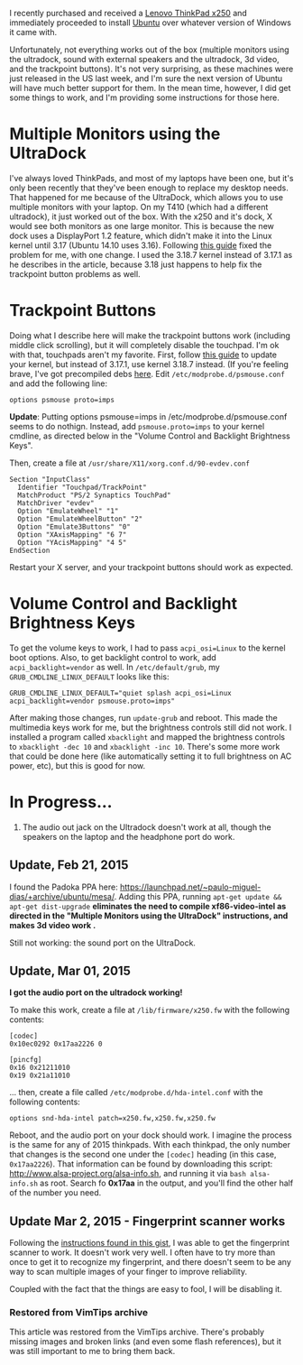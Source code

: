 <!-- :metadata:

title: Ubuntu 14.10 and the Lenovo ThinkPad x250
tags: Linux
publishedAt: 2015-02-20T22:12:40-0700
summary:

I recently purchased and received a [Lenovo ThinkPad
x250](http://shop.lenovo.com/us/en/laptops/thinkpad/x-series/x250/) and
immediately proceeded to install [Ubuntu](http://ubuntu.org) over whatever
version of Windows it came with.

-->

I recently purchased and received a [Lenovo ThinkPad
x250](http://shop.lenovo.com/us/en/laptops/thinkpad/x-series/x250/) and
immediately proceeded to install [Ubuntu](http://ubuntu.org) over whatever
version of Windows it came with.

Unfortunately, not everything works out of the box (multiple monitors using the
ultradock, sound with external speakers and the ultradock, 3d video, and the
trackpoint buttons). It's not very surprising, as these machines were just
released in the US last week, and I'm sure the next version of Ubuntu will have
much better support for them. In the mean time, however, I did get some things
to work, and I'm providing some instructions for those here.

# Multiple Monitors using the UltraDock
I've always loved ThinkPads, and most of my laptops have been one, but it's
only been recently that they've been enough to replace my desktop needs. That
happened for me because of the UltraDock, which allows you to use multiple
monitors with your laptop. On my T410 (which had a different ultradock), it
just worked out of the box. With the x250 and it's dock, X would see both
monitors as one large monitor. This is because the new dock uses a DisplayPort
1.2 feature, which didn't make it into the Linux kernel until 3.17 (Ubuntu
14.10 uses 3.16). Following <a
href='http://cweiske.de/tagebuch/thinkpad-ultradock-screens.htm'>this guide</a>
fixed the problem for me, with one change. I used the 3.18.7 kernel instead of
3.17.1 as he describes in the article, because 3.18 just happens to help fix
the trackpoint button problems as well.

# Trackpoint Buttons
Doing what I describe here will make the trackpoint buttons work (including
middle click scrolling), but it will completely disable the touchpad. I'm ok
with that, touchpads aren't my favorite. First, follow [this
guide](http://cweiske.de/tagebuch/thinkpad-ultradock-screens.htm) to update
your kernel, but instead of 3.17.1, use kernel 3.18.7 instead. (If you're
feeling brave, I've got precompiled debs
[here](http://synicworld.com/media/debs/). Edit `/etc/modprobe.d/psmouse.conf`
and add the following line:

`options psmouse proto=imps`

**Update**:  Putting options psmouse=imps in /etc/modprobe.d/psmouse.conf seems
to do nothign. Instead, add `psmouse.proto=imps` to your kernel cmdline, as
directed below in the "Volume Control and Backlight Brightness Keys".

Then, create a file at `/usr/share/X11/xorg.conf.d/90-evdev.conf`

```
Section "InputClass"
  Identifier "Touchpad/TrackPoint"
  MatchProduct "PS/2 Synaptics TouchPad"
  MatchDriver "evdev"
  Option "EmulateWheel" "1"
  Option "EmulateWheelButton" "2"
  Option "Emulate3Buttons" "0"
  Option "XAxisMapping" "6 7"
  Option "YAcisMapping" "4 5"
EndSection
```

Restart your X server, and your trackpoint buttons should work as expected.

# Volume Control and Backlight Brightness Keys

To get the volume keys to work, I had to pass `acpi_osi=Linux` to the kernel
boot options. Also, to get backlight control to work, add
`acpi_backlight=vendor` as well. In `/etc/default/grub`, my
`GRUB_CMDLINE_LINUX_DEFAULT` looks like this:

```
GRUB_CMDLINE_LINUX_DEFAULT="quiet splash acpi_osi=Linux acpi_backlight=vendor psmouse.proto=imps"
```

After making those changes, run `update-grub` and reboot. This made the
multimedia keys work for me, but the brightness controls still did not work. I
installed a program called `xbacklight` and mapped the brightness controls to
`xbacklight -dec 10` and `xbacklight -inc 10`. There's some more work that
could be done here (like automatically setting it to full brightness on AC
power, etc), but this is good for now.

# In Progress...

1. The audio out jack on the Ultradock doesn't work at all, though the speakers
   on the laptop and the headphone port do work.

## Update, Feb 21, 2015

I found the Padoka PPA here:
https://launchpad.net/~paulo-miguel-dias/+archive/ubuntu/mesa/. Adding this
PPA, running `apt-get update && apt-get dist-upgrade` <strong>eliminates the
need to compile xf86-video-intel as directed in the "Multiple Monitors using
the UltraDock" instructions, and makes 3d video work .</strong>

Still not working: the sound port on the UltraDock.

## Update, Mar 01, 2015

**I got the audio port on the ultradock working!**

To make this work, create a file at `/lib/firmware/x250.fw` with the following
contents:

```
[codec]
0x10ec0292 0x17aa2226 0

[pincfg]
0x16 0x21211010
0x19 0x21a11010
```

... then, create a file called `/etc/modprobe.d/hda-intel.conf` with the
following contents:

```
options snd-hda-intel patch=x250.fw,x250.fw,x250.fw
```

Reboot, and the audio port on your dock should work. I imagine the process is
the same for any of 2015 thinkpads. With each thinkpad, the only number that
changes is the second one under the `[codec]` heading (in this case,
`0x17aa2226`). That information can be found by downloading this script:
http://www.alsa-project.org/alsa-info.sh, and running it via `bash
alsa-info.sh` as root. Search fo **0x17aa** in the output, and you'll find the
other half of the number you need.


## Update Mar 2, 2015 - Fingerprint scanner works

Following the [instructions found in this
gist](https://gist.github.com/foosel/3abd45bc1b6ae121965b), I was able to get
the fingerprint scanner to work. It doesn't work very well. I often have to try
more than once to get it to recognize my fingerprint, and there doesn't seem to
be any way to scan multiple images of your finger to improve reliability.

Coupled with the fact that the things are easy to fool, I will be disabling it.

<div class="restored-from-archive">
  <h3>Restored from VimTips archive</h3>
  <p>
  This article was restored from the VimTips archive. There's probably
  missing images and broken links (and even some flash references), but it
  was still important to me to bring them back.
  </p>
</div>
